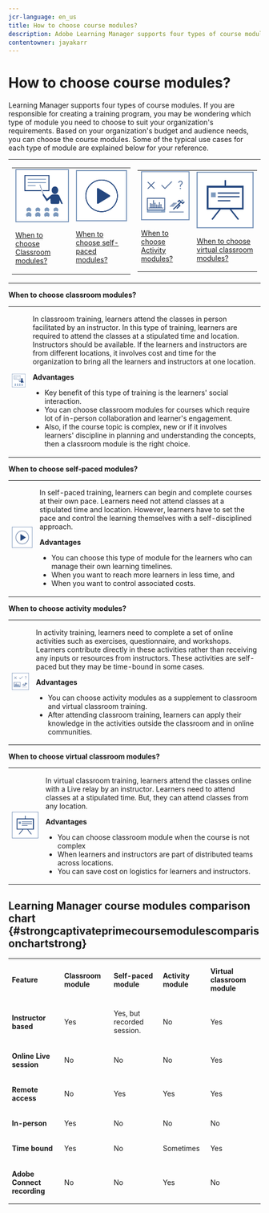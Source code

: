 ```yaml
---
jcr-language: en_us
title: How to choose course modules?
description: Adobe Learning Manager supports four types of course modules. If you are responsible for creating a training program, you may be wondering which type of module you need to choose to suit your organization's requirements. Based on your organization's budget and audience needs, you can choose the course modules. Some of the typical use cases for each type of module are explained below for your reference.
contentowner: jayakarr
---
```



# How to choose course modules?

Learning Manager supports four types of course modules. If you are responsible for creating a training program, you may be wondering which type of module you need to choose to suit your organization's requirements. Based on your organization's budget and audience needs, you can choose the course modules. Some of the typical use cases for each type of module are explained below for your reference.

<table>
 <tbody>
  <tr>
   <td>
    <table>
     <tbody>
      <tr>
       <td><img src="assets/classroom-module.png">
        <p><a href="how-to-choose-modules.md#main-pars_text_1432182659">When to choose Classroom modules?</a></p></td>
       <td><img src="assets/self-placed-module.png">
        <p><a href="how-to-choose-modules.md#main-pars_text_735062721">When to choose self-paced modules? </a></p></td>
      </tr>
     </tbody>
    </table></td>
   <td>
    <table>
     <tbody>
      <tr>
       <td><img src="assets/activity.png">
        <p><a href="how-to-choose-modules.md#main-pars_text_1900017946">When to choose Activity modules?</a></p></td>
       <td><img src="assets/virtual-classroom.png">
        <p><a href="how-to-choose-modules.md#main-pars_text_112651927">When to choose virtual classroom modules?</a></p></td>
      </tr>
     </tbody>
    </table></td>
  </tr>
 </tbody>
</table>

**When to choose classroom modules?**

<table>
 <tbody>
  <tr>
   <td><img src="assets/classroom-module.png"></td>
   <td>
    <p>In classroom training, learners attend the classes in person facilitated by an instructor. In this type of training, learners are required to attend the classes at a stipulated time and location. Instructors should be available. If the learners and instructors are from different locations, it involves cost and time for the organization to bring all the learners and instructors at one location.</p>
    <p><strong>Advantages</strong></p>
    <ul>
     <li>Key benefit of this type of training is the learners' social interaction. </li>
     <li>You can choose classroom modules for courses which require lot of in-person collaboration and learner's engagement. </li>
     <li>Also, if the course topic is complex, new or if it involves learners' discipline in planning and understanding the concepts, then a classroom module is the right choice.</li>
    </ul></td>
  </tr>
 </tbody>
</table>

**When to choose self-paced modules?**

<table>
 <tbody>
  <tr>
   <td><img src="assets/self-placed-module.png"></td>
   <td>
    <p>In self-paced training, learners can begin and complete courses at their own pace. Learners need not attend classes at a stipulated time and location. However, learners have to set the pace and control the learning themselves with a self-disciplined approach.</p>
    <p> </p>
    <p><strong>Advantages</strong></p>
    <ul>
     <li>You can choose this type of module for the learners who can manage their own learning timelines. </li>
     <li>When you want to reach more learners in less time, and </li>
     <li>When you want to control associated costs.</li>
    </ul></td>
  </tr>
 </tbody>
</table>

**When to choose activity modules?**

<table>
 <tbody>
  <tr>
   <td><img src="assets/activity.png"></td>
   <td>
    <p>In activity training, learners need to complete a set of online activities such as exercises, questionnaire, and workshops. Learners contribute directly in these activities rather than receiving any inputs or resources from instructors. These activities are self-paced but they may be time-bound in some cases.</p>
    <p> </p>
    <p><strong>Advantages</strong></p>
    <ul>
     <li>You can choose activity modules as a supplement to classroom and virtual classroom training.</li>
     <li>After attending classroom training, learners can apply their knowledge in the activities outside the classroom and in online communities.</li>
    </ul></td>
  </tr>
 </tbody>
</table>

**When to choose virtual classroom modules?**

<table>
 <tbody>
  <tr>
   <td><img src="assets/virtual-classroom.png"></td>
   <td>
    <p>In virtual classroom training, learners attend the classes online with a Live relay by an instructor. Learners need to attend classes at a stipulated time. But, they can attend classes from any location.</p>
    <p> </p>
    <p> </p>
    <p><strong>Advantages</strong></p>
    <ul>
     <li>You can choose classroom module when the course is not complex</li>
     <li>When learners and instructors are part of distributed teams across locations. </li>
     <li>You can save cost on logistics for learners and instructors.</li>
    </ul></td>
  </tr>
 </tbody>
</table>

## Learning Manager course modules comparison chart {#strongcaptivateprimecoursemodulescomparisonchartstrong}

<table>
 <tbody>
  <tr>
   <td>
    <p><strong>Feature </strong></p></td>
   <td>
    <p><strong>Classroom module</strong></p></td>
   <td>
    <p><strong>Self-paced module</strong><br></p></td>
   <td>
    <p><strong>Activity module</strong></p></td>
   <td>
    <p><strong>Virtual classroom module</strong></p></td>
  </tr>
  <tr>
   <td>
    <p><strong>Instructor based</strong></p></td>
   <td>
    <p>Yes</p></td>
   <td>
    <p>Yes, but recorded session. </p></td>
   <td>
    <p>No</p></td>
   <td>
    <p>Yes</p></td>
  </tr>
  <tr>
   <td>
    <p><strong>Online Live session</strong></p></td>
   <td>
    <p>No</p></td>
   <td>
    <p>No</p></td>
   <td>
    <p>No</p></td>
   <td>
    <p>Yes</p></td>
  </tr>
  <tr>
   <td>
    <p><strong>Remote access</strong></p></td>
   <td>
    <p>No</p></td>
   <td>
    <p>Yes</p></td>
   <td>
    <p>Yes</p></td>
   <td>
    <p>Yes</p></td>
  </tr>
  <tr>
   <td>
    <p><strong>In-person</strong></p></td>
   <td>
    <p>Yes</p></td>
   <td>
    <p>No</p></td>
   <td>
    <p>No</p></td>
   <td>
    <p>No</p></td>
  </tr>
  <tr>
   <td>
    <p><strong>Time bound</strong></p></td>
   <td>
    <p>Yes</p></td>
   <td>
    <p>No</p></td>
   <td>
    <p>Sometimes</p></td>
   <td>
    <p>Yes</p></td>
  </tr>
  <tr>
   <td>
    <p><strong>Adobe Connect recording</strong></p></td>
   <td>
    <p>No</p></td>
   <td>
    <p>No</p></td>
   <td>
    <p>Yes</p></td>
   <td>
    <p>No</p></td>
  </tr>
 </tbody>
</table>
